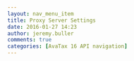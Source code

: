 ```yaml
---
layout: nav_menu_item
title: Proxy Server Settings
date: 2016-01-27 14:23
author: jeremy.buller
comments: true
categories: [AvaTax 16 API navigation]
---
```


